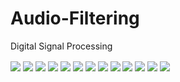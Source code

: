 # Audio-Filtering
Digital Signal Processing

<img align="center" src="images/report1.png">
<img align="center" src="images/report2.png">
<img align="center" src="images/report3.png">
<img align="center" src="images/report4.png">
<img align="center" src="images/report5.png">
<img align="center" src="images/report6.png">
<img align="center" src="images/report7.png">
<img align="center" src="images/report8.png">
<img align="center" src="images/report9.png">
<img align="center" src="images/report10.png">
<img align="center" src="images/report11.png">
<img align="center" src="images/report12.png">
<img align="center" src="images/report13.png">
